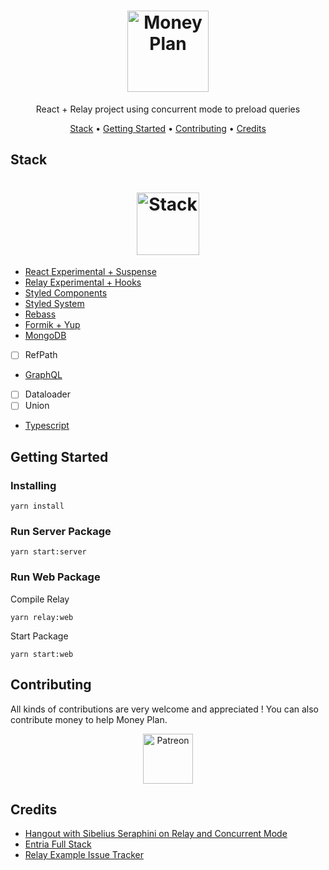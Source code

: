 <h1 align="center">
  <img src="https://user-images.githubusercontent.com/6524612/76134865-9a1bc880-6000-11ea-99a1-188f83e60c37.png" alt="Money Plan" height="130">
  <br>
</h1>

<p align="center">React + Relay project using concurrent mode to preload queries</p>

<p align="center">
  <a href="#stack">Stack</a> •
  <a href="#getting-started">Getting Started</a> •  
  <a href="#contributing">Contributing</a> •  
  <a href="#credits">Credits</a>
</p>

## **Stack**

<h1 align="center">
  <img src="https://user-images.githubusercontent.com/6524612/76133988-f3342e00-5ff9-11ea-99e9-a0e0b2841d8e.png" alt="Stack" height="100">
  <br>
</h1>

-   [React Experimental + Suspense](https://reactjs.org/)
-   [Relay Experimental + Hooks](https://relay.dev/docs/en/experimental/a-guided-tour-of-relay)
-   [Styled Components](https://www.styled-components.com/)
-   [Styled System](https://styled-system.com/)
-   [Rebass](https://rebassjs.org/)
-   [Formik + Yup](https://jaredpalmer.com/formik/)
-   [MongoDB](https://www.mongodb.com/)
-   [ ] RefPath

-   [GraphQL](https://github.com/facebook/graphql)
-   [ ] Dataloader
-   [ ] Union

-   [Typescript](https://www.typescriptlang.org/)

## **Getting Started**

### Installing
```
yarn install
```

### Run Server Package
```
yarn start:server
```

### Run Web Package
Compile Relay
```
yarn relay:web
```

Start Package
```
yarn start:web
```

## **Contributing**

All kinds of contributions are very welcome and appreciated !
You can also contribute money to help Money Plan.

<p align="center">
  <a href="https://www.patreon.com/thicodes" target="_blank">
    <img src="https://cdn-std.dprcdn.net/files/acc_649651/plrSCT" height="80" alt="Patreon">
  </a>
</p>

## **Credits**

-   [Hangout with Sibelius Seraphini on Relay and Concurrent Mode](https://www.youtube.com/watch?v=dAazdich_qg&t=2037s)
-   [Entria Full Stack](https://github.com/entria/entria-fullstack)
-   [Relay Example Issue Tracker](https://github.com/relayjs/relay-examples/tree/master/issue-tracker)
